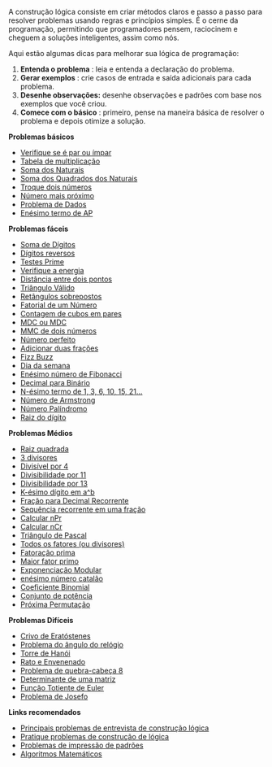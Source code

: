 A construção lógica consiste em criar métodos claros e passo a passo para resolver problemas usando regras e princípios simples. É o cerne da programação, permitindo que programadores pensem, raciocinem e cheguem a soluções inteligentes, assim como nós.

Aqui estão algumas dicas para melhorar sua lógica de programação:

1. **Entenda o problema** : leia e entenda a declaração do problema.
2. **Gerar exemplos** : crie casos de entrada e saída adicionais para cada problema.
3. **Desenhe observações:** desenhe observações e padrões com base nos exemplos que você criou.
4. **Comece com o básico** : primeiro, pense na maneira básica de resolver o problema e depois otimize a solução.

**Problemas básicos**

- [Verifique se é par ou ímpar](https://www.geeksforgeeks.org/check-whether-given-number-even-odd/)
- [Tabela de multiplicação](https://www.geeksforgeeks.org/program-to-print-multiplication-table-of-a-number/)
- [Soma dos Naturais](https://www.geeksforgeeks.org/program-find-sum-first-n-natural-numbers/)
- [Soma dos Quadrados dos Naturais](https://www.geeksforgeeks.org/sum-of-squares-of-first-n-natural-numbers/)
- [Troque dois números](https://www.geeksforgeeks.org/swap-two-numbers/)
- [Número mais próximo](https://www.geeksforgeeks.org/find-number-closest-n-divisible-m/)
- [Problema de Dados](https://www.geeksforgeeks.org/the-dice-problem/)
- [Enésimo termo de AP](https://www.geeksforgeeks.org/nth-term-of-ap-from-first-two-terms/)

**Problemas fáceis**

- [Soma de Dígitos](https://www.geeksforgeeks.org/program-for-sum-of-the-digits-of-a-given-number/)
- [Dígitos reversos](https://www.geeksforgeeks.org/write-a-program-to-reverse-digits-of-a-number/)
- [Testes Prime](https://www.geeksforgeeks.org/introduction-to-primality-test-and-school-method/)
- [Verifique a energia](https://www.geeksforgeeks.org/check-if-a-number-is-power-of-another-number/)
- [Distância entre dois pontos](https://www.geeksforgeeks.org/program-calculate-distance-two-points/)
- [Triângulo Válido](https://www.geeksforgeeks.org/check-whether-triangle-valid-not-sides-given/)
- [Retângulos sobrepostos](https://www.geeksforgeeks.org/find-two-rectangles-overlap/)
- [Fatorial de um Número](https://www.geeksforgeeks.org/program-for-factorial-of-a-number/)
- [Contagem de cubos em pares](https://www.geeksforgeeks.org/count-pairs-a-b-whose-sum-of-cubes-is-n-a3-b3-n/)
- [MDC ou MDC](https://www.geeksforgeeks.org/program-to-find-gcd-or-hcf-of-two-numbers/)
- [MMC de dois números](https://www.geeksforgeeks.org/program-to-find-lcm-of-two-numbers/)
- [Número perfeito](https://www.geeksforgeeks.org/perfect-number/)
- [Adicionar duas frações](https://www.geeksforgeeks.org/program-to-add-two-fractions/)
- [Fizz Buzz](https://www.geeksforgeeks.org/fizz-buzz-implementation/)
- [Dia da semana](https://www.geeksforgeeks.org/find-day-of-the-week-for-a-given-date/)
- [Enésimo número de Fibonacci](https://www.geeksforgeeks.org/program-for-nth-fibonacci-number/)
- [Decimal para Binário](https://www.geeksforgeeks.org/program-decimal-binary-conversion/)
- [N-ésimo termo de 1, 3, 6, 10, 15, 21…](https://www.geeksforgeeks.org/find-nth-term-series-136101521/)
- [Número de Armstrong](https://www.geeksforgeeks.org/program-for-armstrong-numbers/)
- [Número Palíndromo](https://www.geeksforgeeks.org/check-if-a-number-is-palindrome/)
- [Raiz do dígito](https://www.geeksforgeeks.org/digital-rootrepeated-digital-sum-given-integer/)

**Problemas Médios**

- [Raiz quadrada](https://www.geeksforgeeks.org/square-root-of-an-integer/)
- [3 divisores](https://www.geeksforgeeks.org/numbers-exactly-3-divisors/)
- [Divisível por 4](https://www.geeksforgeeks.org/check-large-number-divisible-4-not/)
- [Divisibilidade por 11](https://www.geeksforgeeks.org/check-large-number-divisible-11-not/)
- [Divisibilidade por 13](https://www.geeksforgeeks.org/check-large-number-divisible-13-not/)
- [K-ésimo dígito em a^b](https://www.geeksforgeeks.org/k-th-digit-raised-power-b/)
- [Fração para Decimal Recorrente](https://www.geeksforgeeks.org/represent-the-fraction-of-two-numbers-in-the-string-format/)
- [Sequência recorrente em uma fração](https://www.geeksforgeeks.org/find-recurring-sequence-fraction/)
- [Calcular nPr](https://www.geeksforgeeks.org/program-to-calculate-the-value-of-npr/)
- [Calcular nCr](https://www.geeksforgeeks.org/program-calculate-value-ncr/)
- [Triângulo de Pascal](https://www.geeksforgeeks.org/pascal-triangle/)
- [Todos os fatores (ou divisores)](https://www.geeksforgeeks.org/find-all-factors-of-a-natural-number/)
- [Fatoração prima](https://www.geeksforgeeks.org/prime-factor/)
- [Maior fator primo](https://www.geeksforgeeks.org/find-largest-prime-factor-number/)
- [Exponenciação Modular](https://www.geeksforgeeks.org/modular-exponentiation-power-in-modular-arithmetic/)
- [enésimo número catalão](https://www.geeksforgeeks.org/program-nth-catalan-number/)
- [Coeficiente Binomial](https://www.geeksforgeeks.org/binomial-coefficient-dp-9/)
- [Conjunto de potência](https://www.geeksforgeeks.org/power-set/)
- [Próxima Permutação](https://www.geeksforgeeks.org/next-permutation/)

**Problemas Difíceis**

- [Crivo de Eratóstenes](https://www.geeksforgeeks.org/sieve-of-eratosthenes/)
- [Problema do ângulo do relógio](https://www.geeksforgeeks.org/calculate-angle-hour-hand-minute-hand/)
- [Torre de Hanói](https://www.geeksforgeeks.org/c-program-for-tower-of-hanoi/)
- [Rato e Envenenado](https://www.geeksforgeeks.org/rat-and-poisoned-bottle-problem/)
- [Problema de quebra-cabeça 8](https://www.geeksforgeeks.org/8-puzzle-problem-using-branch-and-bound/)
- [Determinante de uma matriz](https://www.geeksforgeeks.org/determinant-of-a-matrix/)
- [Função Totiente de Euler](https://www.geeksforgeeks.org/eulers-totient-function/)
- [Problema de Josefo](https://www.geeksforgeeks.org/josephus-problem/)

**Links recomendados**

- [Principais problemas de entrevista de construção lógica](https://www.geeksforgeeks.org/top-problems-on-logic-building-problems-for-interviews/)
- [Pratique problemas de construção de lógica](https://www.geeksforgeeks.org/explore)
- [Problemas de impressão de padrões](https://www.geeksforgeeks.org/pattern-printing-problems/)
- [Algoritmos Matemáticos](https://www.geeksforgeeks.org/mathematical-algorithms-difficulty-wise/)


